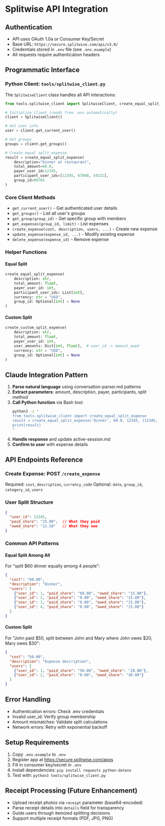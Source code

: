 # Splitwise API Integration

## Authentication
- API uses OAuth 1.0a or Consumer Key/Secret
- Base URL: `https://secure.splitwise.com/api/v3.0/`
- Credentials stored in `.env` file (see `.env.example`)
- All requests require authentication headers

## Programmatic Interface

### Python Client: `tools/splitwise_client.py`

The `SplitwiseClient` class handles all API interactions:

```python
from tools.splitwise_client import SplitwiseClient, create_equal_split_expense, create_custom_split_expense

# Initialize client (reads from .env automatically)
client = SplitwiseClient()

# Get user info
user = client.get_current_user()

# Get groups
groups = client.get_groups()

# Create equal split expense
result = create_equal_split_expense(
    description="Dinner at restaurant",
    total_amount=60.0,
    payer_user_id=12345,
    participant_user_ids=[12345, 67890, 54321],
    group_id=98765
)
```

### Core Client Methods

- `get_current_user()` - Get authenticated user details
- `get_groups()` - List all user's groups
- `get_group(group_id)` - Get specific group with members
- `get_expenses(group_id, limit)` - List expenses
- `create_expense(cost, description, users, ...)` - Create new expense
- `update_expense(expense_id, ...)` - Modify existing expense
- `delete_expense(expense_id)` - Remove expense

### Helper Functions

#### Equal Split
```python
create_equal_split_expense(
    description: str,
    total_amount: float,
    payer_user_id: int,
    participant_user_ids: List[int],
    currency: str = "USD",
    group_id: Optional[int] = None
)
```

#### Custom Split
```python
create_custom_split_expense(
    description: str,
    total_amount: float,
    payer_user_id: int,
    user_amounts: Dict[int, float],  # user_id -> amount_owed
    currency: str = "USD",
    group_id: Optional[int] = None
)
```

## Claude Integration Pattern

1. **Parse natural language** using conversation-parser.md patterns
2. **Extract parameters**: amount, description, payer, participants, split method
3. **Call Python function** via Bash tool:
   ```bash
   python3 -c "
   from tools.splitwise_client import create_equal_split_expense
   result = create_equal_split_expense('Dinner', 60.0, 12345, [12345, 67890])
   print(result)
   "
   ```
4. **Handle response** and update active-session.md
5. **Confirm to user** with expense details

## API Endpoints Reference

### Create Expense: POST `/create_expense`
Required: `cost`, `description`, `currency_code`
Optional: `date`, `group_id`, `category_id`, `users`

### User Split Structure
```json
{
  "user_id": 12345,
  "paid_share": "25.00",  // What they paid
  "owed_share": "12.50"   // What they owe
}
```

### Common API Patterns

#### Equal Split Among All
For "split $60 dinner equally among 4 people":
```json
{
  "cost": "60.00",
  "description": "Dinner",
  "users": [
    {"user_id": 1, "paid_share": "60.00", "owed_share": "15.00"},
    {"user_id": 2, "paid_share": "0.00", "owed_share": "15.00"},
    {"user_id": 3, "paid_share": "0.00", "owed_share": "15.00"},
    {"user_id": 4, "paid_share": "0.00", "owed_share": "15.00"}
  ]
}
```

#### Custom Split
For "John paid $50, split between John and Mary where John owes $20, Mary owes $30":
```json
{
  "cost": "50.00",
  "description": "Expense description",
  "users": [
    {"user_id": 1, "paid_share": "50.00", "owed_share": "20.00"},
    {"user_id": 2, "paid_share": "0.00", "owed_share": "30.00"}
  ]
}
```

## Error Handling
- Authentication errors: Check .env credentials
- Invalid user_id: Verify group membership
- Amount mismatches: Validate split calculations
- Network errors: Retry with exponential backoff

## Setup Requirements

1. Copy `.env.example` to `.env`
2. Register app at https://secure.splitwise.com/apps
3. Fill in consumer key/secret in `.env`
4. Install dependencies: `pip install requests python-dotenv`
5. Test with: `python3 tools/splitwise_client.py`

## Receipt Processing (Future Enhancement)
- Upload receipt photos via `receipt` parameter (base64-encoded)
- Parse receipt details into `details` field for transparency
- Guide users through itemized splitting decisions
- Support multiple receipt formats (PDF, JPG, PNG)